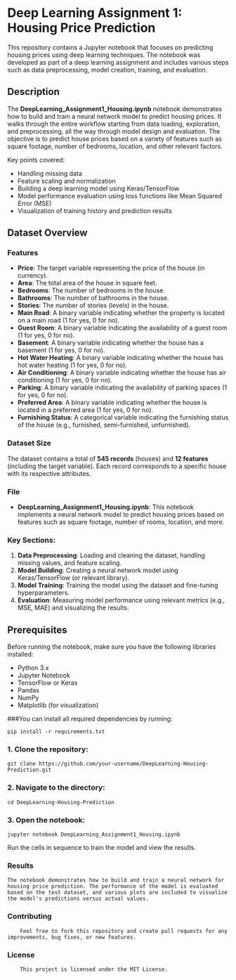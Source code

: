 # Deep Learning Assignment 1: Housing Price Prediction

This repository contains a Jupyter notebook that focuses on predicting housing prices using deep learning techniques. The notebook was developed as part of a deep learning assignment and includes various steps such as data preprocessing, model creation, training, and evaluation.

## Description

The **DeepLearning_Assignment1_Housing.ipynb** notebook demonstrates how to build and train a neural network model to predict housing prices. It walks through the entire workflow starting from data loading, exploration, and preprocessing, all the way through model design and evaluation. The objective is to predict house prices based on a variety of features such as square footage, number of bedrooms, location, and other relevant factors. 

Key points covered:
- Handling missing data
- Feature scaling and normalization
- Building a deep learning model using Keras/TensorFlow
- Model performance evaluation using loss functions like Mean Squared Error (MSE)
- Visualization of training history and prediction results

## Dataset Overview

### Features

- **Price**: The target variable representing the price of the house (in currency).
- **Area**: The total area of the house in square feet.
- **Bedrooms**: The number of bedrooms in the house.
- **Bathrooms**: The number of bathrooms in the house.
- **Stories**: The number of stories (levels) in the house.
- **Main Road**: A binary variable indicating whether the property is located on a main road (1 for yes, 0 for no).
- **Guest Room**: A binary variable indicating the availability of a guest room (1 for yes, 0 for no).
- **Basement**: A binary variable indicating whether the house has a basement (1 for yes, 0 for no).
- **Hot Water Heating**: A binary variable indicating whether the house has hot water heating (1 for yes, 0 for no).
- **Air Conditioning**: A binary variable indicating whether the house has air conditioning (1 for yes, 0 for no).
- **Parking**: A binary variable indicating the availability of parking spaces (1 for yes, 0 for no).
- **Preferred Area**: A binary variable indicating whether the house is located in a preferred area (1 for yes, 0 for no).
- **Furnishing Status**: A categorical variable indicating the furnishing status of the house (e.g., furnished, semi-furnished, unfurnished).

### Dataset Size

The dataset contains a total of **545 records** (houses) and **12 features** (including the target variable). Each record corresponds to a specific house with its respective attributes.
### File
- **DeepLearning_Assignment1_Housing.ipynb**: This notebook implements a neural network model to predict housing prices based on features such as square footage, number of rooms, location, and more.

### Key Sections:
1. **Data Preprocessing**: Loading and cleaning the dataset, handling missing values, and feature scaling.
2. **Model Building**: Creating a neural network model using Keras/TensorFlow (or relevant library).
3. **Model Training**: Training the model using the dataset and fine-tuning hyperparameters.
4. **Evaluation**: Measuring model performance using relevant metrics (e.g., MSE, MAE) and visualizing the results.

## Prerequisites

Before running the notebook, make sure you have the following libraries installed:

- Python 3.x
- Jupyter Notebook
- TensorFlow or Keras
- Pandas
- NumPy
- Matplotlib (for visualization)

###You can install all required dependencies by running:

	pip install -r requirements.txt

### 1. Clone the repository:
	git clone https://github.com/your-username/DeepLearning-Housing-Prediction.git

### 2. Navigate to the directory:
   	cd DeepLearning-Housing-Prediction

### 3. Open the notebook:
   	jupyter notebook DeepLearning_Assignment1_Housing.ipynb

Run the cells in sequence to train the model and view the results.

### Results
	The notebook demonstrates how to build and train a neural network for housing price prediction. The performance of the model is evaluated based on the test dataset, and various plots are included to visualize the model's predictions versus actual values.

### Contributing
		Feel free to fork this repository and create pull requests for any improvements, bug fixes, or new features.

### License
		This project is licensed under the MIT License.
